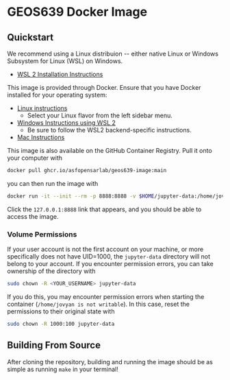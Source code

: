 # GEOS639 Docker Image

## Quickstart

We recommend using a Linux distribuion -- either native Linux or Windows Subsystem for
Linux (WSL) on Windows.

- [WSL 2 Installation Instructions]( https://docs.microsoft.com/en-us/windows/wsl/install-win10)

This image is provided through Docker. Ensure that you have Docker installed for your
operating system:
- [Linux instructions](https://docs.docker.com/engine/install/ubuntu/) 
    - Select your Linux flavor from the left sidebar menu.
- [Windows Instructions using WSL 2](https://docs.docker.com/desktop/windows/install/)
    - Be sure to follow the WSL2 backend-specific instructions.
- [Mac Instructions](https://docs.docker.com/desktop/mac/install/)

This image is also available on the GitHub Container Registry. Pull it onto your
computer with
```bash
docker pull ghcr.io/asfopensarlab/geos639-image:main
```

you can then run the image with
```bash
docker run -it --init --rm -p 8888:8888 -v $HOME/jupyter-data:/home/jovyan ghcr.io/asfopensarlab/geos639-image:main
```

Click the `127.0.0.1:8888` link that appears, and you should be able to access the image.

### Volume Permissions

If your user account is not the first account on your machine, or more specifically does
not have UID=1000, the `jupyter-data` directory will not belong to your account. If you
encounter permission errors, you can take ownership of the directory with
```bash
sudo chown -R <YOUR_USERNAME> jupyter-data
```

If you do this, you may encounter permission errors when starting the container
(`/home/jovyan is not writable`). In this case, reset the permissions to their original
state with
```bash
sudo chown -R 1000:100 jupyter-data
```

## Building From Source

After cloning the repository, building and running the image should be as simple as
running `make` in your terminal!

